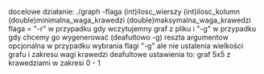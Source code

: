 docelowe działanie:
./graph -flaga (int)ilosc_wierszy (int)ilosc_kolumn (double)minimalna_waga_krawedzi (double)maksymalna_waga_krawedzi
flaga = "-r" w przypadku gdy wczytujemny graf z pliku i "-g" w przypadku gdy chcemy go wygenerować (deafultowo -g)
reszta argumentow opcjonalna
w przypadku wybrania flagi "-g" ale nie ustalenia wielkości grafu i zakresu wagi krawedzi deafultowe ustawienia to: graf 5x5 z krawedziami w zakresi 0 - 1
